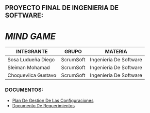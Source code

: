 ## PROYECTO FINAL DE INGENIERIA DE SOFTWARE: 
# *MIND GAME*

INTEGRANTE | GRUPO | MATERIA
-----------|-------|--------
Sosa Ludueña Diego | ScrumSoft | Ingenieria De Software
Sleiman Mohamad | ScrumSoft | Ingenieria De Software
Choquevilca Gustavo | ScrumSoft | Ingenieria De Software

### DOCUMENTOS:
* [Plan De Gestion De Las Configuraciones](https://github.com/diegosl/ProyectoFinalIngenieriaDeSoftware/blob/master/documentos/TP1/Plan%20De%20Gestion%20De%20Las%20Configuraciones.pdf)
* [Documento De Requerimientos](https://github.com/diegosl/ProyectoFinalIngenieriaDeSoftware/blob/master/documentos/TP1/Documento%20De%20Requerimientos.pdf)
